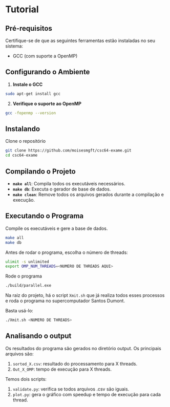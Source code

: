 
# Tutorial

## Pré-requisitos

Certifique-se de que as seguintes ferramentas estão instaladas no seu sistema:

- GCC (com suporte a OpenMP)

## Configurando o Ambiente

1. **Instale o GCC**

```bash
sudo apt-get install gcc
```

2. **Verifique o suporte ao OpenMP**

```bash
gcc -fopenmp --version
```

## Instalando 

Clone o repositório

```bash
git clone https://github.com/moisesmgft/csc64-exame.git
cd csc64-exame
```

## Compilando o Projeto


- **`make all`**: Compila todos os executáveis necessários.
- **`make db`**: Executa o gerador de base de dados.
- **`make clean`**: Remove todos os arquivos gerados durante a compilação e execução.

## Executando o Programa


Compile os executáveis e gere a base de dados.

```bash
make all
make db
```

Antes de rodar o programa, escolha o número de threads:

```bash
ulimit -s unlimited
export OMP_NUM_THREADS=<NUMERO DE THREADS AQUI>
```

Rode o programa

```bash
./build/parallel.exe
```

Na raiz do projeto, há o script `Xmit.sh` que já realiza todos esses processos e roda o programa no supercomputador Santos Dumont.

Basta usá-lo:

```bash
./Xmit.sh <NUMERO DE THREADS>
```

## Analisando o output

Os resultados do programa são gerados no diretório output. Os principais arquivos são:

1. `sorted_X.csv`: resultado do processamento para X threads.
2. `Out_X_OMP`: tempo de execução para X threads.

Temos dois scripts:

1. `validate.py`: verifica se todos arquivos .csv são iguais.
2. `plot.py`: gera o gráfico com speedup e tempo de execução para cada thread.